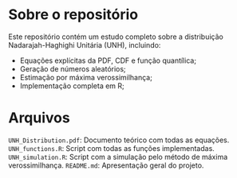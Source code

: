 # Sobre o repositório
Este repositório contém um estudo completo sobre a distribuição Nadarajah-Haghighi Unitária (UNH), incluindo:
- Equações explícitas da PDF, CDF e função quantílica;
- Geração de números aleatórios;
- Estimação por máxima verossimilhança;
- Implementação completa em R;

# Arquivos
`UNH_Distribution.pdf`: Documento teórico com todas as equações.
`UNH_functions.R`: Script com todas as funções implementadas.
`UNH_simulation.R`: Script com a simulação pelo método de máxima verossimilhança.
`README.md`: Apresentação geral do projeto.
